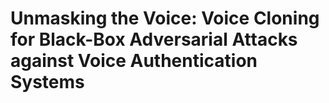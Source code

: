 # Unmasking the Voice: Voice Cloning for Black-Box Adversarial Attacks against Voice Authentication Systems
